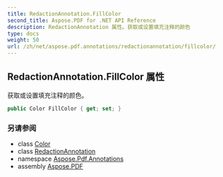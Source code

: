 ```yaml
---
title: RedactionAnnotation.FillColor
second_title: Aspose.PDF for .NET API Reference
description: RedactionAnnotation 属性。获取或设置填充注释的颜色
type: docs
weight: 50
url: /zh/net/aspose.pdf.annotations/redactionannotation/fillcolor/
---
```

## RedactionAnnotation.FillColor 属性

获取或设置填充注释的颜色。

```csharp
public Color FillColor { get; set; }
```

### 另请参阅

* class [Color](../../../aspose.pdf/color/)
* class [RedactionAnnotation](../)
* namespace [Aspose.Pdf.Annotations](../../../aspose.pdf.annotations/)
* assembly [Aspose.PDF](../../../)
